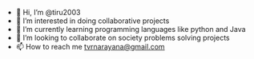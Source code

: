 - 👋 Hi, I’m @tiru2003
- 👀 I’m interested in doing collaborative projects
- 🌱 I’m currently learning programming languages like python and Java 
- 💞️ I’m looking to collaborate on society problems solving projects
- 📫 How to reach me tvrnarayana@gmail.com

<!---
tiru2003/tiru2003 is a ✨ special ✨ repository because its `README.md` (this file) appears on your GitHub profile.
You can click the Preview link to take a look at your changes.
--->
